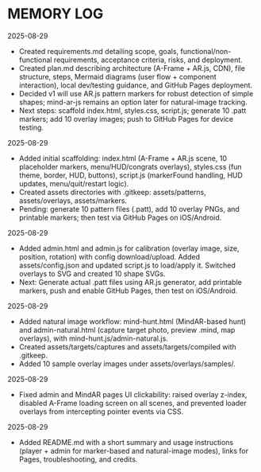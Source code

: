 # MEMORY LOG

2025-08-29
- Created requirements.md detailing scope, goals, functional/non-functional requirements, acceptance criteria, risks, and deployment.
- Created plan.md describing architecture (A-Frame + AR.js, CDN), file structure, steps, Mermaid diagrams (user flow + component interaction), local dev/testing guidance, and GitHub Pages deployment.
- Decided v1 will use AR.js pattern markers for robust detection of simple shapes; mind-ar-js remains an option later for natural-image tracking.
- Next steps: scaffold index.html, styles.css, script.js; generate 10 .patt markers; add 10 overlay images; push to GitHub Pages for device testing.

2025-08-29
- Added initial scaffolding: index.html (A-Frame + AR.js scene, 10 placeholder markers, menu/HUD/congrats overlays), styles.css (fun theme, border, HUD, buttons), script.js (markerFound handling, HUD updates, menu/quit/restart logic).
- Created assets directories with .gitkeep: assets/patterns, assets/overlays, assets/markers.
- Pending: generate 10 pattern files (.patt), add 10 overlay PNGs, and printable markers; then test via GitHub Pages on iOS/Android.

2025-08-29
- Added admin.html and admin.js for calibration (overlay image, size, position, rotation) with config download/upload. Added assets/config.json and updated script.js to load/apply it. Switched overlays to SVG and created 10 shape SVGs.
- Next: Generate actual .patt files using AR.js generator, add printable markers, push and enable GitHub Pages, then test on iOS/Android.

2025-08-29
- Added natural image workflow: mind-hunt.html (MindAR-based hunt) and admin-natural.html (capture target photo, preview .mind, map overlays), with mind-hunt.js/admin-natural.js.
- Created assets/targets/captures and assets/targets/compiled with .gitkeep.
- Added 10 sample overlay images under assets/overlays/samples/.

2025-08-29
- Fixed admin and MindAR pages UI clickability: raised overlay z-index, disabled A-Frame loading screen on all scenes, and prevented loader overlays from intercepting pointer events via CSS.

2025-08-29
- Added README.md with a short summary and usage instructions (player + admin for marker-based and natural-image modes), links for Pages, troubleshooting, and credits.

